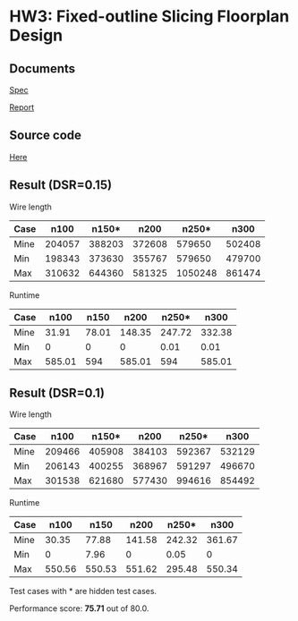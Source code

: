 # HW3: Fixed-outline Slicing Floorplan Design

## Documents

[Spec](./CS6135_HW3_spec.pdf)

[Report](./CS6135_HW3_111062625_report.pdf)

## Source code

[Here](./HW3/src/)

## Result (DSR=0.15)

Wire length

| Case | n100   | n150*  | n200   | n250*   | n300   |
|------|--------|--------|--------|---------|--------|
| Mine | 204057 | 388203 | 372608 | 579650  | 502408 |
| Min  | 198343 | 373630 | 355767 | 579650  | 479700 |
| Max  | 310632 | 644360 | 581325 | 1050248 | 861474 |

Runtime

| Case | n100   | n150  | n200   | n250*  | n300   |
|------|--------|-------|--------|--------|--------|
| Mine | 31.91  | 78.01 | 148.35 | 247.72 | 332.38 |
| Min  | 0      | 0     | 0      | 0.01   | 0.01   |
| Max  | 585.01 | 594   | 585.01 | 594    | 585.01 |

## Result (DSR=0.1)

Wire length

| Case | n100   | n150*  | n200   | n250*  | n300   |
|------|--------|--------|--------|--------|--------|
| Mine | 209466 | 405908 | 384103 | 592367 | 532129 |
| Min  | 206143 | 400255 | 368967 | 591297 | 496670 |
| Max  | 301538 | 621680 | 577430 | 994616 | 854492 |

Runtime

| Case | n100   | n150   | n200   | n250*  | n300   |
|------|--------|--------|--------|--------|--------|
| Mine | 30.35  | 77.88  | 141.58 | 242.32 | 361.67 |
| Min  | 0      | 7.96   | 0      | 0.05   | 0      |
| Max  | 550.56 | 550.53 | 551.62 | 295.48 | 550.34 |

Test cases with * are hidden test cases.

Performance score: **75.71** out of 80.0.
